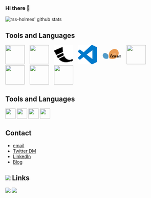 ### Hi there 👋

<!--
**rss-holmes/rss-holmes** is a ✨ _special_ ✨ repository because its `README.md` (this file) appears on your GitHub profile.

Here are some ideas to get you started:

- 🔭 I’m currently working on ...
- 🌱 I’m currently learning ...
- 👯 I’m looking to collaborate on ...
- 🤔 I’m looking for help with ...
- 💬 Ask me about ...
- 📫 How to reach me: ...
- 😄 Pronouns: ...
- ⚡ Fun fact: ...
-->

![rss-holmes' github stats](https://github-readme-stats.vercel.app/api?username=rss-holmes&show_icons=true)


## Tools and Languages
<img height="60" width="60" src="https://camo.githubusercontent.com/188581baa4eb9016e00bf07260f1fe6f12222b0a/68747470733a2f2f64657669636f6e732e6769746875622e696f2f64657669636f6e2f64657669636f6e2e6769742f69636f6e732f707974686f6e2f707974686f6e2d6f726967696e616c2e737667" />&nbsp;&nbsp;&nbsp;
<img height="60" width="60" src="https://camo.githubusercontent.com/7f446cc5286f8848fca282b72a361e0696cf3096/68747470733a2f2f64657669636f6e732e6769746875622e696f2f64657669636f6e2f64657669636f6e2e6769742f69636f6e732f646a616e676f2f646a616e676f2d6f726967696e616c2e737667" />&nbsp;&nbsp;&nbsp;
<img height="60" width="60" src="https://github.com/simple-icons/simple-icons/blob/e050634479e2fe95312a4d011b786cb6363125ec/icons/flask.svg" />&nbsp;&nbsp;&nbsp;
<img height="60" width="60" src="https://github.com/simple-icons/simple-icons/blob/fd422e663e915ce6a91108852aafece0d967f310/icons/visualstudiocode.svg" />&nbsp;&nbsp;&nbsp;
<img height="60" width="60" src="https://raw.githubusercontent.com/github/explore/80688e429a7d4ef2fca1e82350fe8e3517d3494d/topics/scikit-learn/scikit-learn.png" />&nbsp;&nbsp;&nbsp;
<img height="60" width="60" src="https://camo.githubusercontent.com/9599dc988280bea2ca5c44c4796f13494f9ff3f7/68747470733a2f2f64657669636f6e732e6769746875622e696f2f64657669636f6e2f64657669636f6e2e6769742f69636f6e732f68746d6c352f68746d6c352d6f726967696e616c2d776f72646d61726b2e737667" />&nbsp;&nbsp;&nbsp;
<img height="60" width="60" src="https://camo.githubusercontent.com/5712bffd0347cc2744de599dc54473dc1ebbfe82/68747470733a2f2f64657669636f6e732e6769746875622e696f2f64657669636f6e2f64657669636f6e2e6769742f69636f6e732f637373332f637373332d6f726967696e616c2d776f72646d61726b2e737667" />&nbsp;&nbsp;&nbsp;
<img height="60" width="60" src="https://www.aldakur.net/wp-content/uploads/2017/03/docker-logo-1024x914.png" />&nbsp;&nbsp;&nbsp;
<img height="60" width="60" src="https://camo.githubusercontent.com/8298328a921a558fc17a231edb75f35504ec6d30/68747470733a2f2f75706c6f61642e77696b696d656469612e6f72672f77696b6970656469612f636f6d6d6f6e732f7468756d622f392f39392f556e6f6666696369616c5f4a6176615363726970745f6c6f676f5f322e7376672f3132303070782d556e6f6666696369616c5f4a6176615363726970745f6c6f676f5f322e7376672e706e67" />&nbsp;&nbsp;&nbsp;

## Tools and Languages
<img height="32" width="32" src="https://unpkg.com/simple-icons@v4/icons/django.svg" />
<img height="32" width="32" src="https://unpkg.com/simple-icons@v4/icons/javascript.svg" />
<img height="32" width="32" src="https://unpkg.com/simple-icons@v4/icons/python.svg" />
<img height="32" width="32" src="https://unpkg.com/simple-icons@v4/icons/react.svg" />

<!--<div align="center">-->

## Contact
 - [email](mailto:rss.holmes@gmail.com)
 - [Twitter DM](https://twitter.com/rss_holmes)
 - [LinkedIn](https://www.linkedin.com/in/rohan-sen-sharma/)
 - [Blog](https://rss-holmes.github.io/blog/)

## <img height="40" src="https://raw.githubusercontent.com/innng/innng/master/assets/kyubey.gif"/> Links
[![](https://img.shields.io/badge/-linkedin-0073B1?style=flat-square)](https://www.linkedin.com/in/rohan-sen-sharma/)
[![](https://img.shields.io/badge/-twitter-1C9CEA?style=flat-square)](https://twitter.com/rss_holmes)

